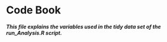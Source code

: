 # Code Book
##### This file explains the variables used in the tidy data set of the run_Analysis.R script.

